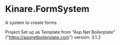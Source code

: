 # Kinare.FormSystem
A system to create forms

Project Set up as Template from "Asp.Net Boilerplate" ("https://aspnetboilerplate.com") version: 3.1.2
